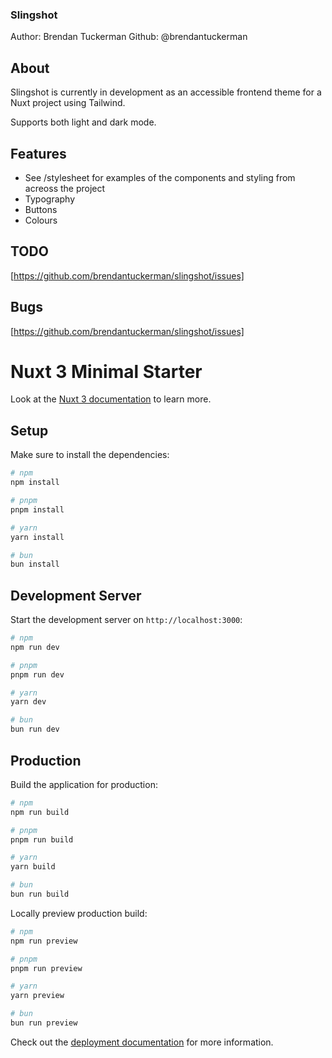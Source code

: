 ### Slingshot ###

Author: Brendan Tuckerman
Github: @brendantuckerman


## About ##

Slingshot is currently in development as an accessible frontend theme for a Nuxt project using Tailwind.

Supports both light and dark mode.

## Features ##

* See /stylesheet for examples of the components and styling from acreoss the project
* Typography
* Buttons
* Colours 

## TODO ##

[https://github.com/brendantuckerman/slingshot/issues]

## Bugs ##

[https://github.com/brendantuckerman/slingshot/issues]

# Nuxt 3 Minimal Starter

Look at the [Nuxt 3 documentation](https://nuxt.com/docs/getting-started/introduction) to learn more.

## Setup

Make sure to install the dependencies:

```bash
# npm
npm install

# pnpm
pnpm install

# yarn
yarn install

# bun
bun install
```

## Development Server

Start the development server on `http://localhost:3000`:

```bash
# npm
npm run dev

# pnpm
pnpm run dev

# yarn
yarn dev

# bun
bun run dev
```

## Production

Build the application for production:

```bash
# npm
npm run build

# pnpm
pnpm run build

# yarn
yarn build

# bun
bun run build
```

Locally preview production build:

```bash
# npm
npm run preview

# pnpm
pnpm run preview

# yarn
yarn preview

# bun
bun run preview
```

Check out the [deployment documentation](https://nuxt.com/docs/getting-started/deployment) for more information.
